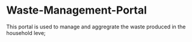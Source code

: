 # Waste-Management-Portal
This portal is used to manage and aggregrate the waste produced in the household leve;
